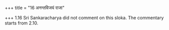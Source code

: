 +++
title = "16 अनन्तविजयं राजा"

+++
1.16 Sri Sankaracharya did not comment on this sloka. The commentary
starts from 2.10.
